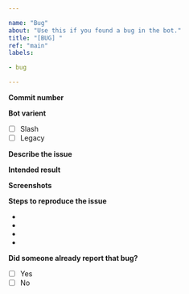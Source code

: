 ```yaml
---

name: "Bug"
about: "Use this if you found a bug in the bot."
title: "[BUG] "
ref: "main"
labels:

- bug

---
```


<!-- Please provide the commit of the bot at the time of the report. You can find it by doing /about or haha about. -->
**Commit number**

**Bot varient**
<!-- Put a x between the brackets to signify the version you used. -->
- [ ] Slash <!-- The current and latest version that use the slash commands. -->
- [ ] Legacy <!-- The old version of the bot with the "haha" prefix. -->

**Describe the issue**

**Intended result**

**Screenshots**

**Steps to reproduce the issue**

- 
- 
- 
- 

**Did someone already report that bug?**

- [ ] Yes <!-- If you have to put yes you don't need to submit that bug report. -->
- [ ] No
